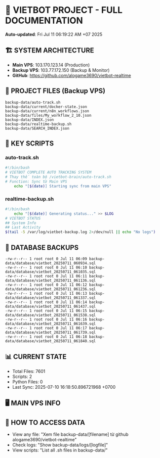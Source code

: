 # 🤖 VIETBOT PROJECT - FULL DOCUMENTATION
**Auto-updated**: Fri Jul 11 06:19:22 AM +07 2025

## 🏗️ SYSTEM ARCHITECTURE
- **Main VPS**: 103.170.123.14 (Production)
- **Backup VPS**: 103.77.172.150 (Backup & Monitor)
- **GitHub**: https://github.com/alogame3690/vietbot-realtime

## 📁 PROJECT FILES (Backup VPS)
```
backup-data/auto-track.sh
backup-data/current/docker-state.json
backup-data/current/n8n_workflows.json
backup-data/files/My_workflow_2_10.json
backup-data/INDEX.json
backup-data/realtime-backup.sh
backup-data/SEARCH_INDEX.json
```

## 🔧 KEY SCRIPTS
### auto-track.sh
```bash
#!/bin/bash
# VIETBOT COMPLETE AUTO TRACKING SYSTEM
# Thay thế toàn bộ /vietbot-brain/auto-track.sh
# Function: Sync từ Main VPS
    echo "[$(date)] Starting sync from main VPS"
```
### realtime-backup.sh
```bash
#!/bin/bash
    echo "[$(date)] Generating status..." >> $LOG
# VIETBOT STATUS
## System Info
## Last Activity
$(tail -5 /var/log/vietbot-backup.log 2>/dev/null || echo "No logs")
```

## 💾 DATABASE BACKUPS
```
-rw-r--r-- 1 root root 0 Jul 11 06:09 backup-data/database/vietbot_20250711_060934.sql
-rw-r--r-- 1 root root 0 Jul 11 06:10 backup-data/database/vietbot_20250711_061035.sql
-rw-r--r-- 1 root root 0 Jul 11 06:11 backup-data/database/vietbot_20250711_061136.sql
-rw-r--r-- 1 root root 0 Jul 11 06:12 backup-data/database/vietbot_20250711_061236.sql
-rw-r--r-- 1 root root 0 Jul 11 06:13 backup-data/database/vietbot_20250711_061337.sql
-rw-r--r-- 1 root root 0 Jul 11 06:14 backup-data/database/vietbot_20250711_061437.sql
-rw-r--r-- 1 root root 0 Jul 11 06:15 backup-data/database/vietbot_20250711_061538.sql
-rw-r--r-- 1 root root 0 Jul 11 06:16 backup-data/database/vietbot_20250711_061639.sql
-rw-r--r-- 1 root root 0 Jul 11 06:17 backup-data/database/vietbot_20250711_061739.sql
-rw-r--r-- 1 root root 0 Jul 11 06:18 backup-data/database/vietbot_20250711_061840.sql
```

## 📊 CURRENT STATE
- Total Files: 7601
- Scripts: 2
- Python Files: 0
- Last Sync: 2025-07-10 16:18:50.896721968 +0700

## 🖥️ MAIN VPS INFO


## 🚨 HOW TO ACCESS DATA
- View any file: "Xem file backup-data/[filename] từ github alogame3690/vietbot-realtime"
- Check logs: "Show backup-data/logs/[logfile]"
- View scripts: "List all .sh files in backup-data/"
